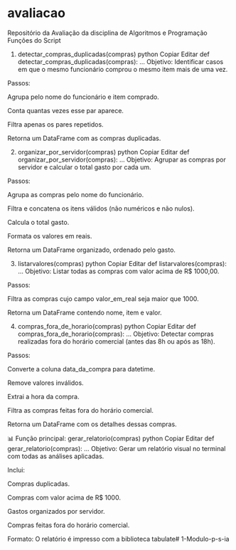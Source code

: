 # avaliacao
Repositório da Avaliação da disciplina de Algoritmos e Programação
 Funções do Script
1. detectar_compras_duplicadas(compras)
python
Copiar
Editar
def detectar_compras_duplicadas(compras):
    ...
Objetivo: Identificar casos em que o mesmo funcionário comprou o mesmo item mais de uma vez.

Passos:

Agrupa pelo nome do funcionário e item comprado.

Conta quantas vezes esse par aparece.

Filtra apenas os pares repetidos.

Retorna um DataFrame com as compras duplicadas.

2. organizar_por_servidor(compras)
python
Copiar
Editar
def organizar_por_servidor(compras):
    ...
Objetivo: Agrupar as compras por servidor e calcular o total gasto por cada um.

Passos:

Agrupa as compras pelo nome do funcionário.

Filtra e concatena os itens válidos (não numéricos e não nulos).

Calcula o total gasto.

Formata os valores em reais.

Retorna um DataFrame organizado, ordenado pelo gasto.

3. listarvalores(compras)
python
Copiar
Editar
def listarvalores(compras):
    ...
Objetivo: Listar todas as compras com valor acima de R$ 1000,00.

Passos:

Filtra as compras cujo campo valor_em_real seja maior que 1000.

Retorna um DataFrame contendo nome, item e valor.

4. compras_fora_de_horario(compras)
python
Copiar
Editar
def compras_fora_de_horario(compras):
    ...
Objetivo: Detectar compras realizadas fora do horário comercial (antes das 8h ou após as 18h).

Passos:

Converte a coluna data_da_compra para datetime.

Remove valores inválidos.

Extrai a hora da compra.

Filtra as compras feitas fora do horário comercial.

Retorna um DataFrame com os detalhes dessas compras.

📊 Função principal: gerar_relatorio(compras)
python
Copiar
Editar
def gerar_relatorio(compras):
    ...
Objetivo: Gerar um relatório visual no terminal com todas as análises aplicadas.

Inclui:

Compras duplicadas.

Compras com valor acima de R$ 1000.

Gastos organizados por servidor.

Compras feitas fora do horário comercial.

Formato: O relatório é impresso com a biblioteca tabulate# 1-Modulo-p-s-ia
